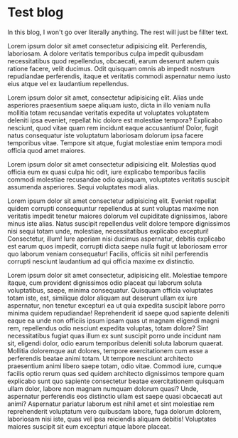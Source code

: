 <script>
	// page title store which is read by the layout
	import { pageTitle } from "$lib/pageStores.js";
	
	const title = "Test post";
	pageTitle.set(title);
</script>

# Test blog
In this blog, I won't go over literally anything. The rest will just be fillter text.

Lorem ipsum dolor sit amet consectetur adipisicing elit. Perferendis, laboriosam. A dolore veritatis temporibus culpa impedit quibusdam necessitatibus quod repellendus, obcaecati, earum deserunt autem quis ratione facere, velit ducimus. Odit quisquam omnis ab impedit nostrum repudiandae perferendis, itaque et veritatis commodi aspernatur nemo iusto eius atque vel ex laudantium repellendus.

Lorem ipsum dolor sit amet, consectetur adipisicing elit. Alias unde asperiores praesentium saepe aliquam iusto, dicta in illo veniam nulla mollitia totam recusandae veritatis expedita ut voluptates voluptatem deleniti ipsa eveniet, repellat hic dolore est molestiae tempora? Explicabo nesciunt, quod vitae quam rem incidunt eaque accusantium! Dolor, fugit natus consequatur iste voluptatum laboriosam dolorum ipsa facere temporibus vitae. Tempore sit atque, fugiat molestiae enim tempora modi officia quod amet maiores.

Lorem ipsum dolor sit amet consectetur adipisicing elit. Molestias quod officia eum ex quasi culpa hic odit, iure explicabo temporibus facilis commodi molestiae recusandae odio quisquam, voluptates veritatis suscipit assumenda asperiores. Sequi voluptates modi alias.



Lorem ipsum dolor sit amet consectetur adipisicing elit. Eveniet repellat quidem corrupti consequuntur repellendus at sunt voluptas maxime non veritatis impedit tenetur maiores dolorum vel cupiditate dignissimos, labore minus iste alias. Natus suscipit repellendus velit dolore tempore dignissimos nisi sequi totam unde, molestiae, necessitatibus explicabo excepturi! Consectetur, illum! Iure aperiam nisi ducimus aspernatur, debitis explicabo est earum quos impedit, corrupti dicta saepe nulla fugit ut laboriosam error quo laborum veniam consequatur! Facilis, officiis sit nihil perferendis corrupti nesciunt laudantium ad qui officia maxime ex distinctio.

Lorem ipsum dolor sit amet consectetur, adipisicing elit. Molestiae tempore itaque, cum provident dignissimos odio placeat qui laborum soluta voluptatibus, saepe, minima consequatur. Quisquam officia voluptates totam iste, est, similique dolor aliquam aut deserunt ullam ex iure aspernatur, non tenetur excepturi ea ut quia expedita suscipit labore porro minima quidem repudiandae! Reprehenderit id saepe quod sapiente deleniti eaque ea unde non officiis ipsum ipsam quas ut magnam eligendi magni rem, repellendus odio nesciunt expedita voluptas, totam dolore? Sint necessitatibus fugiat quas illum ex sunt suscipit porro unde incidunt nam sit, eligendi dolor, odio earum temporibus deleniti soluta laborum quaerat. Mollitia doloremque aut dolores, tempore exercitationem cum esse a perferendis beatae animi totam. Ut tempore nesciunt architecto praesentium animi libero saepe totam, odio vitae. Commodi iure, cumque facilis optio rerum quas sed quidem architecto dignissimos tempore quam explicabo sunt quo sapiente consectetur beatae exercitationem quisquam ullam dolor, labore non magnam numquam dolorum quasi? Unde, aspernatur perferendis eos distinctio ullam est saepe quasi obcaecati aut animi? Aspernatur pariatur laborum est nihil amet et sint molestiae rem reprehenderit voluptatum vero quibusdam labore, fuga dolorum dolorem, laboriosam nisi iste, quas vel ipsa reiciendis aliquam debitis! Voluptates maiores suscipit sit eum excepturi atque labore placeat.
